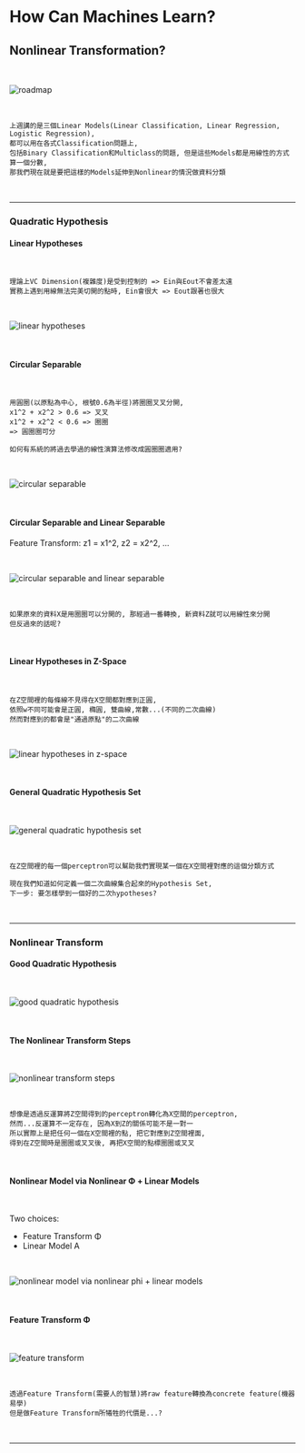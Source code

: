 # How Can Machines Learn?

## Nonlinear Transformation?

<br />

![roadmap](https://github.com/linda2020130/Notes_ML-Foundations/blob/master/Pictures/Week%2012/roadmap.PNG)

<br />

```
上週講的是三個Linear Models(Linear Classification, Linear Regression, Logistic Regression),
都可以用在各式Classification問題上, 
包括Binary Classification和Multiclass的問題, 但是這些Models都是用線性的方式算一個分數, 
那我們現在就是要把這樣的Models延伸到Nonlinear的情況做資料分類
```

<br />

***

### Quadratic Hypothesis

#### Linear Hypotheses

<br />

```
理論上VC Dimension(複雜度)是受到控制的 => Ein與Eout不會差太遠
實務上遇到用線無法完美切開的點時, Ein會很大 => Eout跟著也很大
```

<br />

![linear hypotheses](https://github.com/linda2020130/Notes_ML-Foundations/blob/master/Pictures/Week%2012/linear%20hypotheses.PNG)

<br />

#### Circular Separable

<br />

```
用圓圈(以原點為中心, 根號0.6為半徑)將圈圈叉叉分開,
x1^2 + x2^2 > 0.6 => 叉叉
x1^2 + x2^2 < 0.6 => 圈圈
=> 圓圈圈可分

如何有系統的將過去學過的線性演算法修改成圓圈圈適用?
```

<br />

![circular separable](https://github.com/linda2020130/Notes_ML-Foundations/blob/master/Pictures/Week%2012/circular%20separable.PNG)

<br />

#### Circular Separable and Linear Separable

Feature Transform: z1 = x1^2, z2 = x2^2, ...

<br />

![circular separable and linear separable](https://github.com/linda2020130/Notes_ML-Foundations/blob/master/Pictures/Week%2012/circular%20separable%20and%20linear%20separable.PNG)

<br />

```
如果原來的資料X是用圈圈可以分開的, 那經過一番轉換, 新資料Z就可以用線性來分開
但反過來的話呢?
```

<br />

#### Linear Hypotheses in Z-Space

<br />

```
在Z空間裡的每條線不見得在X空間都對應到正圓,
依照w不同可能會是正圓, 橢圓, 雙曲線,常數...(不同的二次曲線)
然而對應到的都會是"通過原點"的二次曲線
```

<br />

![linear hypotheses in z-space](https://github.com/linda2020130/Notes_ML-Foundations/blob/master/Pictures/Week%2012/linear%20hypotheses%20in%20z-space.PNG)

<br />

#### General Quadratic Hypothesis Set

<br />

![general quadratic hypothesis set](https://github.com/linda2020130/Notes_ML-Foundations/blob/master/Pictures/Week%2012/general%20quadratic%20hypothesis%20set.PNG)

<br />

```
在Z空間裡的每一個perceptron可以幫助我們實現某一個在X空間裡對應的這個分類方式

現在我們知道如何定義一個二次曲線集合起來的Hypothesis Set,
下一步: 要怎樣學到一個好的二次hypotheses?
```

<br />

***

### Nonlinear Transform

#### Good Quadratic Hypothesis

<br />

![good quadratic hypothesis](https://github.com/linda2020130/Notes_ML-Foundations/blob/master/Pictures/Week%2012/good%20quadratic%20hypothesis.PNG)

<br />

#### The Nonlinear Transform Steps

<br />

![nonlinear transform steps](https://github.com/linda2020130/Notes_ML-Foundations/blob/master/Pictures/Week%2012/nonlinear%20transform%20steps.PNG)

<br />

```
想像是透過反運算將Z空間得到的perceptron轉化為X空間的perceptron,
然而...反運算不一定存在, 因為X到Z的關係可能不是一對一
所以實際上是把任何一個在X空間裡的點, 把它對應到Z空間裡面, 
得到在Z空間時是圈圈或叉叉後, 再把X空間的點標圈圈或叉叉
```

<br />

#### Nonlinear Model via Nonlinear Φ + Linear Models

<br />

Two choices:
* Feature Transform Φ
* Linear Model A

<br />

![nonlinear model via nonlinear phi + linear models](https://github.com/linda2020130/Notes_ML-Foundations/blob/master/Pictures/Week%2012/nonlinear%20model%20via%20nonlinear%20phi%20%2B%20linear%20models.PNG)

<br />

#### Feature Transform Φ

<br />

![feature transform](https://github.com/linda2020130/Notes_ML-Foundations/blob/master/Pictures/Week%2012/feature%20transform.PNG)

<br />

```
透過Feature Transform(需要人的智慧)將raw feature轉換為concrete feature(機器易學)
但是做Feature Transform所犧牲的代價是...?
```

<br />

***












